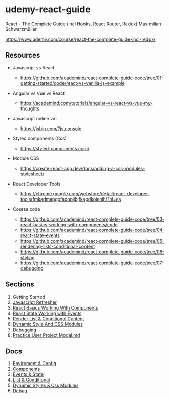 # udemy-react-guide

React - The Complete Guide (incl Hooks, React Router, Redux) Maximilian Schwarzmüller

<https://www.udemy.com/course/react-the-complete-guide-incl-redux/>

## Resources

* Javascript vs React
  * <https://github.com/academind/react-complete-guide-code/tree/01-getting-started/code/react-vs-vanilla-js-example>

* Angular vs Vue vs React
  * <https://academind.com/tutorials/angular-vs-react-vs-vue-my-thoughts>

* Javascript online vm
  * <https://jsbin.com/?js,console>

* Styled components (Css)
  * <https://styled-components.com/>

* Module CSS
  * <https://create-react-app.dev/docs/adding-a-css-modules-stylesheet/>

* React Developer Tools
  * <https://chrome.google.com/webstore/detail/react-developer-tools/fmkadmapgofadopljbjfkapdkoienihi?hl=es>

* Course code
  * <https://github.com/academind/react-complete-guide-code/tree/03-react-basics-working-with-components/code>
  * <https://github.com/academind/react-complete-guide-code/tree/04-react-state-events>
  * <https://github.com/academind/react-complete-guide-code/tree/05-rendering-lists-conditional-content>
  * <https://github.com/academind/react-complete-guide-code/tree/06-styling>
  * <https://github.com/academind/react-complete-guide-code/tree/07-debugging>

## Sections

1. Getting Started
2. [Javascript Refresher](Section_2_Javascript_Refresher.md)
3. [React Basics Working With Components](Section_3_React_Basics_Working_With_Components.md)
4. [React State Working with Events](Section_4_React_State_Working_with_Events.md)
5. [Render List & Conditional Content](Section_5_RenderList_&_Conditional_Content.md)
6. [Dynamic Style And CSS Modules](Section_6_Dynamic_Style_And_CSS_Modules.md)
7. [Debugging](Section_7_Debugging.md)
8. [Practice User Project Modal.md](Section_8_Practice_User_Project_Modal.md)

## Docs

1. [Enviroment & Config](Enviroment&Config.md)
2. [Components](Components.md)
3. [Events & State](Events%26State.md)
4. [List & Conditional](List%26Conditional.md)
5. [Dynamic Styles & Css Modules](DynamicStyles%26CssModules.md)
6. [Debug](Debug.md)
